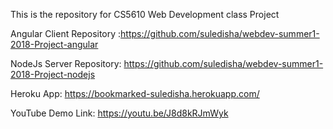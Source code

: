 This is the repository for CS5610 Web Development class Project

Angular Client Repository :https://github.com/suledisha/webdev-summer1-2018-Project-angular

NodeJs Server Repository: https://github.com/suledisha/webdev-summer1-2018-Project-nodejs

Heroku App: https://bookmarked-suledisha.herokuapp.com/

YouTube Demo Link: https://youtu.be/J8d8kRJmWyk
